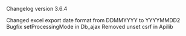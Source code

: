 Changelog version 3.6.4
 
Changed excel export date format from DDMMYYYY to YYYYMMDD2
Bugfix setProcessingMode in Db_ajax
Removed unset csrf in Apilib
